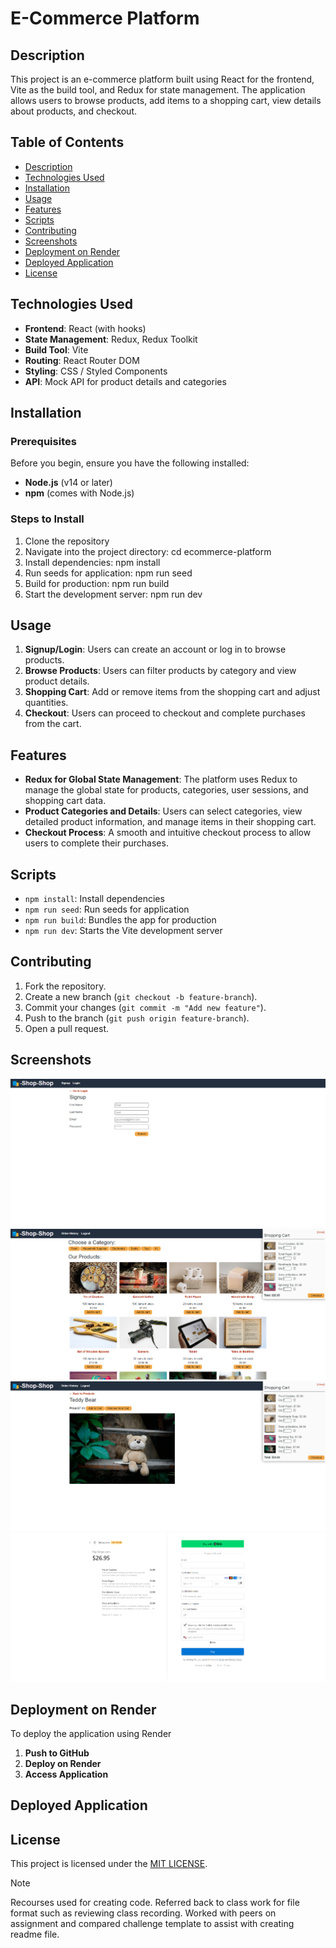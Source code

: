 # E-Commerce Platform

## Description

This project is an e-commerce platform built using React for the frontend, Vite as the build tool, and Redux for state management. The application allows users to browse products, add items to a shopping cart, view details about products, and checkout.

## Table of Contents

- [Description](#description)
- [Technologies Used](#technologies-used)
- [Installation](#installation)
- [Usage](#usage)
- [Features](#features)
- [Scripts](#scripts)
- [Contributing](#contributing)
- [Screenshots](#screenshots)
- [Deployment on Render](#deployment-on-render)
- [Deployed Application](#deployed-application)
- [License](#license)

## Technologies Used

- **Frontend**: React (with hooks)
- **State Management**: Redux, Redux Toolkit
- **Build Tool**: Vite
- **Routing**: React Router DOM
- **Styling**: CSS / Styled Components
- **API**: Mock API for product details and categories

## Installation

### Prerequisites
Before you begin, ensure you have the following installed:
- **Node.js** (v14 or later)
- **npm** (comes with Node.js)

### Steps to Install

1. Clone the repository
2. Navigate into the project directory: cd ecommerce-platform
3. Install dependencies: npm install
4. Run seeds for application: npm run seed
5. Build for production: npm run build
6. Start the development server: npm run dev

## Usage

1. **Signup/Login**: Users can create an account or log in to browse products.
2. **Browse Products**: Users can filter products by category and view product details.
3. **Shopping Cart**: Add or remove items from the shopping cart and adjust quantities.
4. **Checkout**: Users can proceed to checkout and complete purchases from the cart.

## Features

- **Redux for Global State Management**: The platform uses Redux to manage the global state for products, categories, user sessions, and shopping cart data.
- **Product Categories and Details**: Users can select categories, view detailed product information, and manage items in their shopping cart.
- **Checkout Process**: A smooth and intuitive checkout process to allow users to complete their purchases.

## Scripts
- `npm install`: Install dependencies 
- `npm run seed`: Run seeds for application
- `npm run build`: Bundles the app for production
- `npm run dev`: Starts the Vite development server

## Contributing

1. Fork the repository.
2. Create a new branch (`git checkout -b feature-branch`).
3. Commit your changes (`git commit -m "Add new feature"`).
4. Push to the branch (`git push origin feature-branch`).
5. Open a pull request.

## Screenshots
![Redux-Store/images/Redux Store1.png](<images/Redux Store1.png>)
![Redux-Store/images/Redux Store2.png](<images/Redux Store2.png>)
![Redux-Store/images/Redux Store3.png](<images/Redux Store3.png>)
![Redux-Store/images/Redux Store4.png](<images/Redux Store4.png>)

## Deployment on Render

To deploy the application using Render

1. **Push to GitHub**
2. **Deploy on Render**
3. **Access Application**

## Deployed Application

## License

This project is licensed under the [MIT LICENSE](LICENSE).

> [!NOTE]  
> Recourses used for creating code. Referred back to class work for file format such as reviewing class recording. Worked with peers on assignment and compared challenge template to assist with creating readme file.

